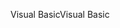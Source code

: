 <span data-ttu-id="9c23d-101">Visual Basic</span><span class="sxs-lookup"><span data-stu-id="9c23d-101">Visual Basic</span></span>